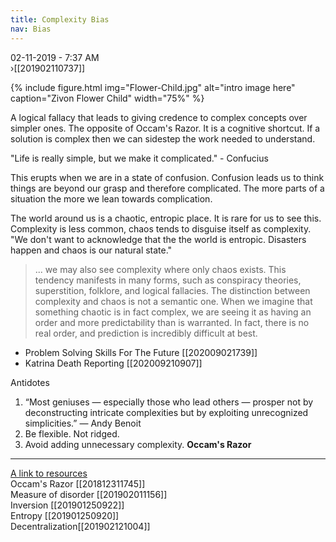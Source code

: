 ```yaml
---
title: Complexity Bias
nav: Bias
---
```


02-11-2019 - 7:37 AM  
›[[201902110737]]

{% include figure.html img="Flower-Child.jpg" alt="intro image here" caption="Zivon Flower Child" width="75%" %}

A logical fallacy that leads to giving credence to complex concepts over simpler ones. The opposite of Occam's Razor. It is a cognitive shortcut. If a solution is complex then we can sidestep the work needed to understand.

"Life is really simple, but we make it complicated." - Confucius

This erupts when we are in a state of confusion. Confusion leads us to think things are beyond our grasp and therefore complicated. The more parts of a situation the more we lean towards complication.

The world around us is a chaotic, entropic place. It is rare for us to see this.
Complexity is less common, chaos tends to disguise itself as complexity. "We don't want to acknowledge that the the world is entropic. Disasters happen and chaos is our natural state."

> ... we may also see complexity where only chaos exists. This tendency manifests in many forms, such as conspiracy theories, superstition, folklore, and logical fallacies. The distinction between complexity and chaos is not a semantic one. When we imagine that something chaotic is in fact complex, we are seeing it as having an order and more predictability than is warranted. In fact, there is no real order, and prediction is incredibly difficult at best.

- Problem Solving Skills For The Future [[202009021739]]
- Katrina Death Reporting [[202009210907]]

Antidotes
1. “Most geniuses — especially those who lead others — prosper not by deconstructing intricate complexities but by exploiting unrecognized simplicities.” — Andy Benoit
2. Be flexible. Not ridged.
3. Avoid adding unnecessary complexity. **Occam's Razor**

----
[A link to resources](/4-resources.md)  
Occam's Razor [[201812311745]]  
Measure of disorder [[201902011156]]  
Inversion [[201901250922]]  
Entropy [[201901250920]]  
Decentralization[[201902121004]]  
